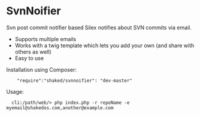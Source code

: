SvnNoifier
==========

Svn post commit notifier based Silex notifies about SVN commits via email. 

- Supports multiple emails
- Works with a twig template which lets you add your own (and share with others as well) 
- Easy to use 

Installation using Composer: 

```
	"require":"shaked/svnnoifier": "dev-master"
```

Usage: 

``` 
  cli:/path/web/> php index.php -r repoName -e myemail@shakedos.com,another@example.com
```

